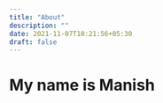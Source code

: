 ```yaml
---
title: "About"
description: ""
date: 2021-11-07T10:21:56+05:30
draft: false
---
```


# My name is Manish